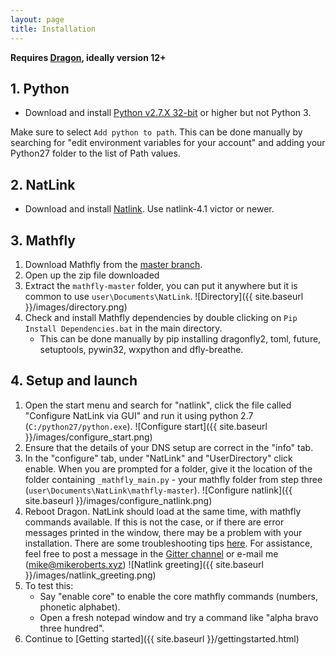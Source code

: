 ```yaml
---
layout: page
title: Installation
---
```


**Requires [Dragon](https://www.nuance.com/en-gb/dragon/business-solutions/dragon-professional-individual.html), ideally version 12+**

## 1. Python
* Download and install [Python v2.7.X  32-bit](https://sourceforge.net/projects/natlink/files/pythonfornatlink/python2.7.14/python2.7.14.exe/download) or higher but not Python 3.

Make sure to select `Add python to path`. This can be done manually by searching for "edit environment variables for your account" and adding your Python27 folder to the list of Path values.

## 2. NatLink
* Download and install [Natlink](https://qh.antenna.nl/unimacro/installation/installation.html). Use natlink-4.1 victor or newer.

## 3. Mathfly
1. Download Mathfly from the [master branch](https://github.com/mrob95/mathfly/archive/master.zip).
    <!-- ![Download]({{ site.baseurl }}/images/download.png) -->
2. Open up the zip file downloaded
3. Extract the `mathfly-master` folder, you can put it anywhere but it is common to use `user\Documents\NatLink`.
    ![Directory]({{ site.baseurl }}/images/directory.png)
4. Check and install Mathfly dependencies by double clicking on `Pip Install Dependencies.bat` in the main directory.
    * This can be done manually by pip installing dragonfly2, toml, future, setuptools, pywin32, wxpython and dfly-breathe.

## 4. Setup and launch
1. Open the start menu and search for "natlink", click the file called "Configure NatLink via GUI" and run it using python 2.7 (`C:/python27/python.exe`).
    ![Configure start]({{ site.baseurl }}/images/configure_start.png)
2. Ensure that the details of your DNS setup are correct in the "info" tab.
3. In the "configure" tab, under "NatLink" and "UserDirectory" click enable. When you are prompted for a folder, give it the location of the folder containing `_mathfly_main.py` - your mathfly folder from step three (`user\Documents\NatLink\mathfly-master`).
    ![Configure natlink]({{ site.baseurl }}/images/configure_natlink.png)
4. Reboot Dragon. NatLink should load at the same time, with mathfly commands available. If this is not the case, or if there are error messages printed in the window, there may be a problem with your installation. There are some troubleshooting tips [here](https://qh.antenna.nl/unimacro/installation/problemswithinstallation.html). For assistance, feel free to post a message in the [Gitter channel](https://gitter.im/mathfly-dictation/community) or e-mail me ([mike@mikeroberts.xyz](mailto:mike@mikeroberts.xyz))
    ![Natlink greeting]({{ site.baseurl }}/images/natlink_greeting.png)
5. To test this:
    * Say "enable core" to enable the core mathfly commands (numbers, phonetic alphabet).
    * Open a fresh notepad window and try a command like "alpha bravo three hundred".
6. Continue to [Getting started]({{ site.baseurl }}/gettingstarted.html)

